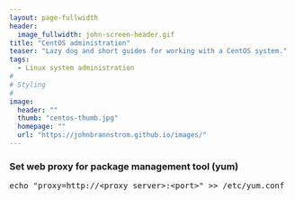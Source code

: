 ```yaml
---
layout: page-fullwidth
header:
  image_fullwidth: john-screen-header.gif
title: "CentOS administration"
teaser: "Lazy dog and short guides for working with a CentOS system."
tags:
  - Linux system administration
#
# Styling
#
image:
  header: ""
  thumb: "centos-thumb.jpg"
  homepage: ""
  url: "https://johnbrannstrom.github.io/images/"
---
```


<h3>Set web proxy for package management tool (yum)</h3>
<pre>echo "proxy=http://&lt;proxy server&gt;:&lt;port&gt;" &gt;&gt; /etc/yum.conf</pre>
